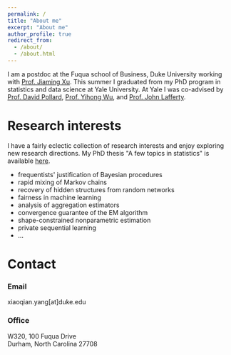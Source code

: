 ```yaml
---
permalink: /
title: "About me"
excerpt: "About me"
author_profile: true
redirect_from: 
  - /about/
  - /about.html
---
```


I am a postdoc at the Fuqua school of Business, Duke University working with [Prof. Jiaming Xu](https://faculty.fuqua.duke.edu/~jx77/). This summer I graduated from my PhD program in statistics and data science at Yale University. At Yale I was co-advised by [Prof. David Pollard](http://www.stat.yale.edu/~pollard/), [Prof. Yihong Wu](http://www.stat.yale.edu/~yw562/), and [Prof. John Lafferty](https://en.wikipedia.org/wiki/John_D._Lafferty).

Research interests
======
I have a fairly eclectic collection of research interests and enjoy exploring new research directions. My PhD thesis "A few topics in statistics" is available [here](http://danayang.github.io/files/thesis.pdf).

* frequentists' justification of Bayesian procedures
* rapid mixing of Markov chains
* recovery of hidden structures from random networks
* fairness in machine learning
* analysis of aggregation estimators
* convergence guarantee of the EM algorithm
* shape-constrained nonparametric estimation
* private sequential learning
* ...

Contact
======
### Email
xiaoqian.yang[at]duke.edu

### Office
W320, 100 Fuqua Drive  
Durham, North Carolina 27708
